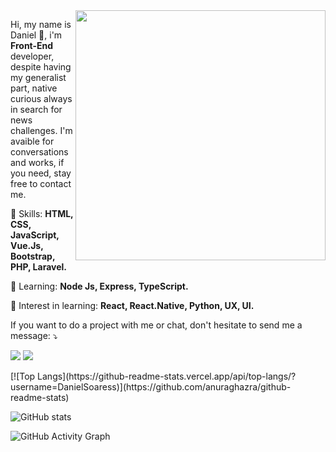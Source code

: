 
<img src="https://raw.githubusercontent.com/MicaelliMedeiros/micaellimedeiros/master/image/computer-illustration.png" min-width="400px" max-width="400px" width="400px" align="right">

<p align="left">
  Hi, my name is Daniel 🌱, i'm <strong>Front-End</strong> developer, despite having my generalist part, native curious always in search for news challenges. I'm avaible for conversations and works, if you need, stay free to contact me.
</p>

<p align="left">
  💬 Skills: <strong>HTML, CSS, JavaScript, Vue.Js, Bootstrap, PHP, Laravel.</strong>
</p>

<p align="left">
  💬 Learning: <strong>Node Js, Express, TypeScript.</strong>
</p>

<p align="left">
  💬 Interest in learning: <strong>React, React.Native, Python, UX, UI.</strong>
</p>

<p align="left">
    If you want to do a project with me or chat, don't hesitate to send me a message: ⤵️
</p>

<p align="left">
  <a href="https://www.instagram.com/lost_dsf/" alt="Instagram">
  <img src="https://img.shields.io/badge/-Instagram-DF0174?style=for-the-badge&logo=instagram&logoColor=white&link=https://www.instagram.com/lost_dsf/"/></a>
  
  <a href="https://www.linkedin.com/in/daniel-soaress" alt="Linkedin">
  <img src="https://img.shields.io/badge/-Linkedin-0e76a8?style=for-the-badge&logo=Linkedin&logoColor=white&link=https://www.linkedin.com/in/daniel-soaress/"/></a>

</p> 

<div align="left">
[![Top Langs](https://github-readme-stats.vercel.app/api/top-langs/?username=DanielSoaress)](https://github.com/anuraghazra/github-readme-stats)

![GitHub stats](https://github-readme-stats.vercel.app/api?username=DanielSoaress&show_icons=true)  

![GitHub Activity Graph](https://activity-graph.herokuapp.com/graph?username=DanielSoaress)
</div>

<!--
**DanielSoaress/DanielSoaress** is a ✨ _special_ ✨ repository because its `README.md` (this file) appears on your GitHub profile.

Here are some ideas to get you started:

- 🔭 I’m currently working on ...
- 🌱 I’m currently learning ...
- 👯 I’m looking to collaborate on ...
- 🤔 I’m looking for help with ...
- 💬 Ask me about ...
- 📫 How to reach me: ...
- 😄 Pronouns: ...
- ⚡ Fun fact: ...
-->
